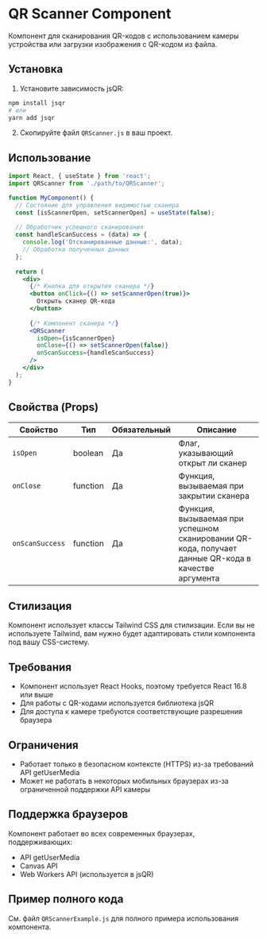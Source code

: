 # QR Scanner Component

Компонент для сканирования QR-кодов с использованием камеры устройства или загрузки изображения с QR-кодом из файла.

## Установка

1. Установите зависимость jsQR:

```bash
npm install jsqr
# или
yarn add jsqr
```

2. Скопируйте файл `QRScanner.js` в ваш проект.

## Использование

```jsx
import React, { useState } from 'react';
import QRScanner from './path/to/QRScanner';

function MyComponent() {
  // Состояние для управления видимостью сканера
  const [isScannerOpen, setScannerOpen] = useState(false);
  
  // Обработчик успешного сканирования
  const handleScanSuccess = (data) => {
    console.log('Отсканированные данные:', data);
    // Обработка полученных данных
  };
  
  return (
    <div>
      {/* Кнопка для открытия сканера */}
      <button onClick={() => setScannerOpen(true)}>
        Открыть сканер QR-кода
      </button>
      
      {/* Компонент сканера */}
      <QRScanner
        isOpen={isScannerOpen}
        onClose={() => setScannerOpen(false)}
        onScanSuccess={handleScanSuccess}
      />
    </div>
  );
}
```

## Свойства (Props)

| Свойство | Тип | Обязательный | Описание |
|----------|-----|-------------|-----------|
| `isOpen` | boolean | Да | Флаг, указывающий открыт ли сканер |
| `onClose` | function | Да | Функция, вызываемая при закрытии сканера |
| `onScanSuccess` | function | Да | Функция, вызываемая при успешном сканировании QR-кода, получает данные QR-кода в качестве аргумента |

## Стилизация

Компонент использует классы Tailwind CSS для стилизации. Если вы не используете Tailwind, вам нужно будет адаптировать стили компонента под вашу CSS-систему.

## Требования

- Компонент использует React Hooks, поэтому требуется React 16.8 или выше
- Для работы с QR-кодами используется библиотека jsQR
- Для доступа к камере требуются соответствующие разрешения браузера

## Ограничения

- Работает только в безопасном контексте (HTTPS) из-за требований API getUserMedia
- Может не работать в некоторых мобильных браузерах из-за ограниченной поддержки API камеры

## Поддержка браузеров

Компонент работает во всех современных браузерах, поддерживающих:
- API getUserMedia
- Canvas API
- Web Workers API (используется в jsQR)

## Пример полного кода

См. файл `QRScannerExample.js` для полного примера использования компонента. 